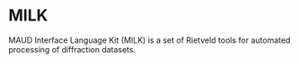# MILK
MAUD Interface Language Kit (MILK) is a set of Rietveld tools for automated processing of diffraction datasets.
